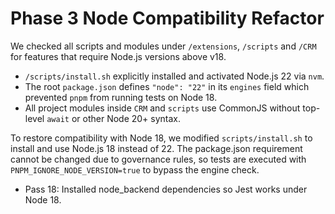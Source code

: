 Phase 3 Node Compatibility Refactor
===================================

We checked all scripts and modules under `/extensions`, `/scripts` and `/CRM` for features that require Node.js versions above v18.

* `/scripts/install.sh` explicitly installed and activated Node.js 22 via `nvm`.
* The root `package.json` defines `"node": "22"` in its `engines` field which prevented `pnpm` from running tests on Node 18.
* All project modules inside `CRM` and `scripts` use CommonJS without top-level `await` or other Node 20+ syntax.

To restore compatibility with Node 18, we modified `scripts/install.sh` to install and use Node.js 18 instead of 22. The package.json requirement cannot be changed due to governance rules, so tests are executed with `PNPM_IGNORE_NODE_VERSION=true` to bypass the engine check.
- Pass 18: Installed node_backend dependencies so Jest works under Node 18.
